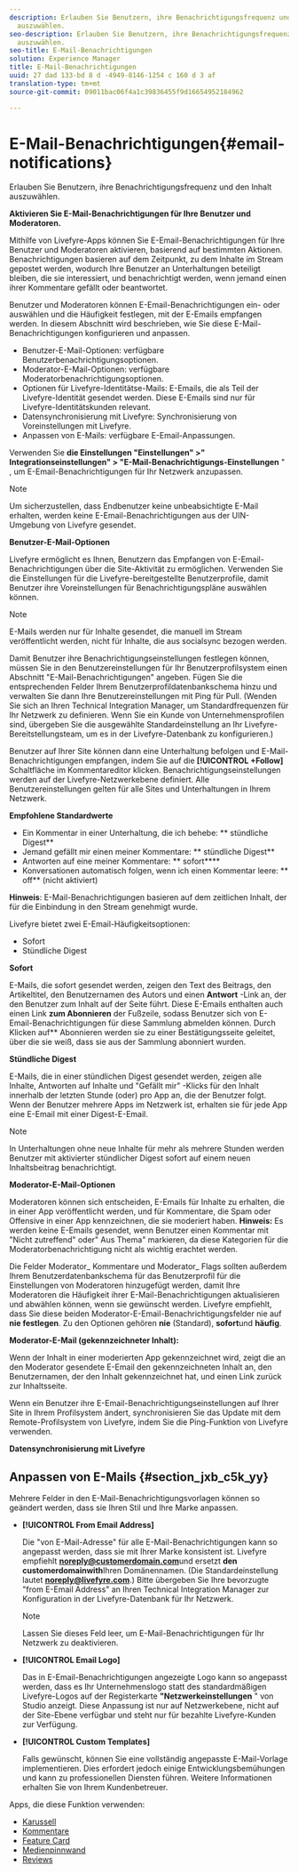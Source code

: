 ```yaml
---
description: Erlauben Sie Benutzern, ihre Benachrichtigungsfrequenz und den Inhalt
  auszuwählen.
seo-description: Erlauben Sie Benutzern, ihre Benachrichtigungsfrequenz und den Inhalt
  auszuwählen.
seo-title: E-Mail-Benachrichtigungen
solution: Experience Manager
title: E-Mail-Benachrichtigungen
uuid: 27 dad 133-bd 8 d -4949-8146-1254 c 160 d 3 af
translation-type: tm+mt
source-git-commit: 09011bac06f4a1c39836455f9d16654952184962

---
```



# E-Mail-Benachrichtigungen{#email-notifications}

Erlauben Sie Benutzern, ihre Benachrichtigungsfrequenz und den Inhalt auszuwählen.

**Aktivieren Sie E-Mail-Benachrichtigungen für Ihre Benutzer und Moderatoren.**

Mithilfe von Livefyre-Apps können Sie E-Email-Benachrichtigungen für Ihre Benutzer und Moderatoren aktivieren, basierend auf bestimmten Aktionen. Benachrichtigungen basieren auf dem Zeitpunkt, zu dem Inhalte im Stream gepostet werden, wodurch Ihre Benutzer an Unterhaltungen beteiligt bleiben, die sie interessiert, und benachrichtigt werden, wenn jemand einen ihrer Kommentare gefällt oder beantwortet.

Benutzer und Moderatoren können E-Email-Benachrichtigungen ein- oder auswählen und die Häufigkeit festlegen, mit der E-Emails empfangen werden. In diesem Abschnitt wird beschrieben, wie Sie diese E-Mail-Benachrichtigungen konfigurieren und anpassen.

* Benutzer-E-Mail-Optionen: verfügbare Benutzerbenachrichtigungsoptionen.
* Moderator-E-Mail-Optionen: verfügbare Moderatorbenachrichtigungsoptionen.
* Optionen für Livefyre-Identitätse-Mails: E-Emails, die als Teil der Livefyre-Identität gesendet werden. Diese E-Emails sind nur für Livefyre-Identitätskunden relevant.
* Datensynchronisierung mit Livefyre: Synchronisierung von Voreinstellungen mit Livefyre.
* Anpassen von E-Mails: verfügbare E-Email-Anpassungen.

Verwenden Sie **die Einstellungen "Einstellungen" >" Integrationseinstellungen" > "E-Mail-Benachrichtigungs-Einstellungen** " , um E-Email-Benachrichtigungen für Ihr Netzwerk anzupassen.

>[!NOTE]
>
>Um sicherzustellen, dass Endbenutzer keine unbeabsichtigte E-Mail erhalten, werden keine E-Email-Benachrichtigungen aus der UIN-Umgebung von Livefyre gesendet.

**Benutzer-E-Mail-Optionen**

Livefyre ermöglicht es Ihnen, Benutzern das Empfangen von E-Email-Benachrichtigungen über die Site-Aktivität zu ermöglichen. Verwenden Sie die Einstellungen für die Livefyre-bereitgestellte Benutzerprofile, damit Benutzer ihre Voreinstellungen für Benachrichtigungspläne auswählen können.

>[!NOTE]
>
>E-Mails werden nur für Inhalte gesendet, die manuell im Stream veröffentlicht werden, nicht für Inhalte, die aus socialsync bezogen werden.

Damit Benutzer ihre Benachrichtigungseinstellungen festlegen können, müssen Sie in den Benutzereinstellungen für Ihr Benutzerprofilsystem einen Abschnitt "E-Mail-Benachrichtigungen" angeben. Fügen Sie die entsprechenden Felder Ihrem Benutzerprofildatenbankschema hinzu und verwalten Sie dann Ihre Benutzereinstellungen mit Ping für Pull. (Wenden Sie sich an Ihren Technical Integration Manager, um Standardfrequenzen für Ihr Netzwerk zu definieren. Wenn Sie ein Kunde von Unternehmensprofilen sind, übergeben Sie die ausgewählte Standardeinstellung an Ihr Livefyre-Bereitstellungsteam, um es in der Livefyre-Datenbank zu konfigurieren.)

Benutzer auf Ihrer Site können dann eine Unterhaltung befolgen und E-Mail-Benachrichtigungen empfangen, indem Sie auf die **[!UICONTROL +Follow]** Schaltfläche im Kommentareditor klicken. Benachrichtigungseinstellungen werden auf der Livefyre-Netzwerkebene definiert. Alle Benutzereinstellungen gelten für alle Sites und Unterhaltungen in Ihrem Netzwerk.

**Empfohlene Standardwerte**

* Ein Kommentar in einer Unterhaltung, die ich behebe: ** stündliche Digest**
* Jemand gefällt mir einen meiner Kommentare: ** stündliche Digest**
* Antworten auf eine meiner Kommentare: ** sofort****
* Konversationen automatisch folgen, wenn ich einen Kommentar leere: ** off** (nicht aktiviert)

**Hinweis**: E-Mail-Benachrichtigungen basieren auf dem zeitlichen Inhalt, der für die Einbindung in den Stream genehmigt wurde.

Livefyre bietet zwei E-Email-Häufigkeitsoptionen:

* Sofort
* Stündliche Digest

**Sofort**

E-Mails, die sofort gesendet werden, zeigen den Text des Beitrags, den Artikeltitel, den Benutzernamen des Autors und einen **Antwort** -Link an, der den Benutzer zum Inhalt auf der Seite führt. Diese E-Emails enthalten auch einen Link **zum Abonnieren** der Fußzeile, sodass Benutzer sich von E-Email-Benachrichtigungen für diese Sammlung abmelden können. Durch Klicken auf** Abonnieren werden sie zu einer Bestätigungsseite geleitet, über die sie weiß, dass sie aus der Sammlung abonniert wurden.

**Stündliche Digest**

E-Mails, die in einer stündlichen Digest gesendet werden, zeigen alle Inhalte, Antworten auf Inhalte und "Gefällt mir" -Klicks für den Inhalt innerhalb der letzten Stunde (oder) pro App an, die der Benutzer folgt. Wenn der Benutzer mehrere Apps im Netzwerk ist, erhalten sie für jede App eine E-Email mit einer Digest-E-Email.

>[!NOTE]
>
>In Unterhaltungen ohne neue Inhalte für mehr als mehrere Stunden werden Benutzer mit aktivierter stündlicher Digest sofort auf einem neuen Inhaltsbeitrag benachrichtigt.

**Moderator-E-Mail-Optionen**

Moderatoren können sich entscheiden, E-Emails für Inhalte zu erhalten, die in einer App veröffentlicht werden, und für Kommentare, die Spam oder Offensive in einer App kennzeichnen, die sie moderiert haben. **Hinweis:** Es werden keine E-Emails gesendet, wenn Benutzer einen Kommentar mit "Nicht zutreffend" oder" Aus Thema" markieren, da diese Kategorien für die Moderatorbenachrichtigung nicht als wichtig erachtet werden.

Die Felder Moderator_ Kommentare und Moderator_ Flags sollten außerdem Ihrem Benutzerdatenbankschema für das Benutzerprofil für die Einstellungen von Moderatoren hinzugefügt werden, damit Ihre Moderatoren die Häufigkeit ihrer E-Mail-Benachrichtigungen aktualisieren und abwählen können, wenn sie gewünscht werden. Livefyre empfiehlt, dass Sie diese beiden Moderator-E-Email-Benachrichtigungsfelder nie auf **nie festlegen**. Zu den Optionen gehören **nie** (Standard), **sofort**und **häufig**.

**Moderator-E-Mail (gekennzeichneter Inhalt):**

Wenn der Inhalt in einer moderierten App gekennzeichnet wird, zeigt die an den Moderator gesendete E-Email den gekennzeichneten Inhalt an, den Benutzernamen, der den Inhalt gekennzeichnet hat, und einen Link zurück zur Inhaltsseite.

Wenn ein Benutzer ihre E-Email-Benachrichtigungseinstellungen auf Ihrer Site in Ihrem Profilsystem ändert, synchronisieren Sie das Update mit dem Remote-Profilsystem von Livefyre, indem Sie die Ping-Funktion von Livefyre verwenden.

**Datensynchronisierung mit Livefyre**

## Anpassen von E-Mails {#section_jxb_c5k_yy}

Mehrere Felder in den E-Mail-Benachrichtigungsvorlagen können so geändert werden, dass sie Ihren Stil und Ihre Marke anpassen.

* **[!UICONTROL From Email Address]**

   Die "von E-Mail-Adresse" für alle E-Mail-Benachrichtigungen kann so angepasst werden, dass sie mit Ihrer Marke konsistent ist. Livefyre empfiehlt **noreply@customerdomain.com**und ersetzt **den customerdomainwith**Ihren Domänennamen. (Die Standardeinstellung lautet **noreply@livefyre.com**.) Bitte übergeben Sie Ihre bevorzugte "from E-Email Address" an Ihren Technical Integration Manager zur Konfiguration in der Livefyre-Datenbank für Ihr Netzwerk.

   >[!NOTE]
   >
   >Lassen Sie dieses Feld leer, um E-Mail-Benachrichtigungen für Ihr Netzwerk zu deaktivieren.

* **[!UICONTROL Email Logo]**

   Das in E-Email-Benachrichtigungen angezeigte Logo kann so angepasst werden, dass es Ihr Unternehmenslogo statt des standardmäßigen Livefyre-Logos auf der Registerkarte **"Netzwerkeinstellungen** " von Studio anzeigt. Diese Anpassung ist nur auf Netzwerkebene, nicht auf der Site-Ebene verfügbar und steht nur für bezahlte Livefyre-Kunden zur Verfügung.

* **[!UICONTROL Custom Templates]**

   Falls gewünscht, können Sie eine vollständig angepasste E-Mail-Vorlage implementieren. Dies erfordert jedoch einige Entwicklungsbemühungen und kann zu professionellen Diensten führen. Weitere Informationen erhalten Sie von Ihrem Kundenbetreuer.



Apps, die diese Funktion verwenden:

* [Karussell](/help/using/c-about-apps/c-carousel-app/c-carousel-app.md#c_carousel_app)
* [Kommentare](/help/using/c-about-apps/c-comments/c-comments.md)
* [Feature Card](/help/using/c-about-apps/c-feature-card-app/c-feature-card-app.md#c_feature_card_app)
* [Medienpinnwand](/help/using/c-about-apps/c-media-wall-app/c-media-wall-app.md#c_media_wall_app)
* [Reviews](/help/using/c-about-apps/c-reviews-app/c-reviews-app.md#c_reviews_app)

